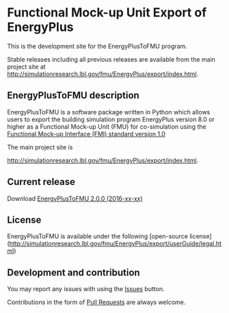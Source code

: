 # Functional Mock-up Unit Export of EnergyPlus

This is the development site for the EnergyPlusToFMU program.

Stable releases including all previous releases are available from the main project site
at http://simulationresearch.lbl.gov/fmu/EnergyPlus/export/index.html.

## EnergyPlusToFMU description

EnergyPlusToFMU is a software package written in Python which allows users to export the building simulation program EnergyPlus version 8.0 or higher as a Functional Mock-up Unit (FMU) for co-simulation using the [Functional Mock-up Interface (FMI) standard version 1.0](fmi-standard.org)

The main project site is

http://simulationresearch.lbl.gov/fmu/EnergyPlus/export/index.html.

## Current release

Download [EnergyPlusToFMU 2.0.0 (2016-xx-xx)](https://github.com/lbl-srg/fmuexport-energyplus/releases/download/2.0.0/EnergyPlusToFMU-2.0.0.zip)

## License

EnergyPlusToFMU is available under the following [open-source license] (http://simulationresearch.lbl.gov/fmu/EnergyPlus/export/userGuide/legal.html)


## Development and contribution
You may report any issues with using the [Issues](https://github.com/lbl-srg/energyplustofmu/issues) button.

Contributions in the form of [Pull Requests](https://github.com/lbl-srg/energyplustofmu/pulls) are always welcome.
